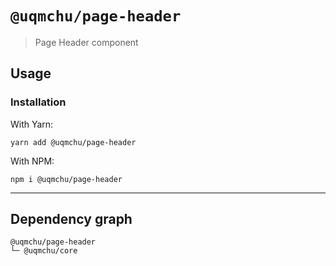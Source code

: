 # `@uqmchu/page-header`

> Page Header component

## Usage

### Installation

With Yarn:
```shell
yarn add @uqmchu/page-header
```

With NPM:
```shell
npm i @uqmchu/page-header
```

---

## Dependency graph

```shell
@uqmchu/page-header
└─ @uqmchu/core
```

